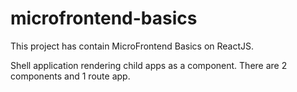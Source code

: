 # microfrontend-basics

This project has contain MicroFrontend Basics on ReactJS.


Shell application rendering child apps as a component. There are 2 components and 1 route app.
